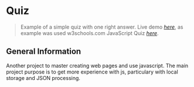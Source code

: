 # Quiz
> Example of a simple quiz with one right answer.
> Live demo [_here_](https://excitexcite.github.io/JSQuize/), as example was used w3schools.com JavaScript Quiz [_here_](https://www.w3schools.com/js/js_quiz.asp).

## General Information
Another project to master creating web pages and use javascript. The main project purpose is to get more experience with js, particulary with local storage and JSON processing.

